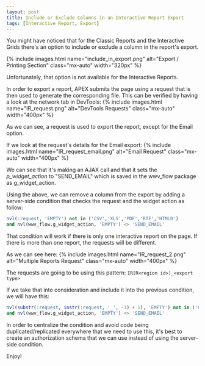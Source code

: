 ```yaml
---
layout: post
title: Include or Exclude Columns in an Interactive Report Export
tags: [Interactive Report, Export]
---
```


You might have noticed that for the Classic Reports and the Interactive Grids there's an option to include or exclude a column in the report's export.

{% include images.html name="include_in_export.png" alt="Export / Printing Section" class="mx-auto" width="320px" %}

Unfortunately, that option is not available for the Interactive Reports.

In order to export a report, APEX submits the page using a request that is then used to generate the corresponding file. This can be verified by having a look at the network tab in DevTools:
{% include images.html name="IR_request.png" alt="DevTools Requests" class="mx-auto" width="400px" %}

As we can see, a request is used to export the report, except for the Email option.

If we look at the request's details for the Email export:
{% include images.html name="IR_request_email.png" alt="Email Request" class="mx-auto" width="400px" %}

We can see that it's making an AJAX call and that it sets the <i>p_widget_action</i> to "SEND_EMAIL" which is saved in the wwv_flow package as g_widget_action.

Using the above, we can remove a column from the export by adding a server-side condition that checks the request and the widget action as follow:

```sql
nvl(:request, 'EMPTY') not in ('CSV','XLS','PDF','RTF','HTMLD')
and nvl(wwv_flow.g_widget_action, 'EMPTY') <> 'SEND_EMAIL'
```

That condition will work if there is only one interactive report on the page. If there is more than one report, the requests will be different.

As we can see here:
{% include images.html name="IR_request_2.png" alt="Multiple Reports Request" class="mx-auto" width="400px" %}

The requests are going to be using this pattern: `IR[R<region id>]_<export type>`

If we take that into consideration and include it into the previous condition, we will have this:

```sql
nvl(substr(:request, instr(:request, '_', -1) + 1), 'EMPTY') not in ('CSV','XLS','PDF','RTF','HTMLD')
and nvl(wwv_flow.g_widget_action, 'EMPTY') <> 'SEND_EMAIL'
```

In order to centralize the condition and avoid code being duplicated/replicated everywhere that we need to use this, it's best to create an authorization schema that we can use instead of using the server-side condition. 

Enjoy!